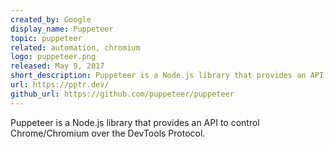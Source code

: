 ```yaml
---
created_by: Google
display_name: Puppeteer
topic: puppeteer
related: automation, chromium
logo: puppeteer.png
released: May 9, 2017
short_description: Puppeteer is a Node.js library that provides an API to control Chrome/Chromium over the DevTools Protocol.
url: https://pptr.dev/
github_url: https://github.com/puppeteer/puppeteer
---
```

Puppeteer is a Node.js library that provides an API to control Chrome/Chromium over the DevTools Protocol.